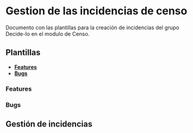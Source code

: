 # Gestion de las incidencias de censo

Documento con las plantillas para la creación de incidencias del grupo Decide-Io en el modulo de Censo.

## Plantillas

* [**Features**](#features)
* [**Bugs**](#bugs)

### Features

### Bugs

## Gestión de incidencias
